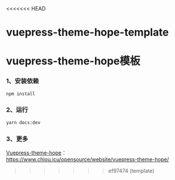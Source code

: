 <<<<<<< HEAD
# vuepress-theme-hope-template
vuepress-theme-hope模板
=======
### 1、安装依赖

```bash
npm install
```



### 2、运行

```bash
yarn docs:dev
```



### 3、更多

[Vuepress-theme-hope](https://www.chiou.icu/opensource/website/vuepress-theme-hope/)：https://www.chiou.icu/opensource/website/vuepress-theme-hope/

>>>>>>> ef97474 (template)
